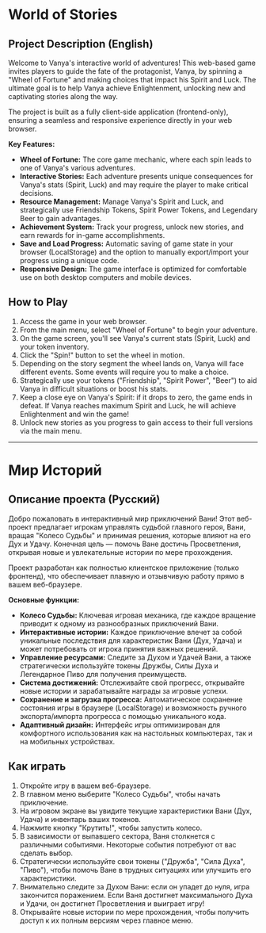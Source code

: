 # World of Stories

## Project Description (English)

Welcome to Vanya's interactive world of adventures! This web-based game invites players to guide the fate of the protagonist, Vanya, by spinning a "Wheel of Fortune" and making choices that impact his Spirit and Luck. The ultimate goal is to help Vanya achieve Enlightenment, unlocking new and captivating stories along the way.

The project is built as a fully client-side application (frontend-only), ensuring a seamless and responsive experience directly in your web browser.

**Key Features:**

*   **Wheel of Fortune:** The core game mechanic, where each spin leads to one of Vanya's various adventures.
*   **Interactive Stories:** Each adventure presents unique consequences for Vanya's stats (Spirit, Luck) and may require the player to make critical decisions.
*   **Resource Management:** Manage Vanya's Spirit and Luck, and strategically use Friendship Tokens, Spirit Power Tokens, and Legendary Beer to gain advantages.
*   **Achievement System:** Track your progress, unlock new stories, and earn rewards for in-game accomplishments.
*   **Save and Load Progress:** Automatic saving of game state in your browser (LocalStorage) and the option to manually export/import your progress using a unique code.
*   **Responsive Design:** The game interface is optimized for comfortable use on both desktop computers and mobile devices.

## How to Play

1.  Access the game in your web browser.
2.  From the main menu, select "Wheel of Fortune" to begin your adventure.
3.  On the game screen, you'll see Vanya's current stats (Spirit, Luck) and your token inventory.
4.  Click the "Spin!" button to set the wheel in motion.
5.  Depending on the story segment the wheel lands on, Vanya will face different events. Some events will require you to make a choice.
6.  Strategically use your tokens ("Friendship", "Spirit Power", "Beer") to aid Vanya in difficult situations or boost his stats.
7.  Keep a close eye on Vanya's Spirit: if it drops to zero, the game ends in defeat. If Vanya reaches maximum Spirit and Luck, he will achieve Enlightenment and win the game!
8.  Unlock new stories as you progress to gain access to their full versions via the main menu.

---

# Мир Историй

## Описание проекта (Русский)

Добро пожаловать в интерактивный мир приключений Вани! Этот веб-проект предлагает игрокам управлять судьбой главного героя, Вани, вращая "Колесо Судьбы" и принимая решения, которые влияют на его Дух и Удачу. Конечная цель — помочь Ване достичь Просветления, открывая новые и увлекательные истории по мере прохождения.

Проект разработан как полностью клиентское приложение (только фронтенд), что обеспечивает плавную и отзывчивую работу прямо в вашем веб-браузере.

**Основные функции:**

*   **Колесо Судьбы:** Ключевая игровая механика, где каждое вращение приводит к одному из разнообразных приключений Вани.
*   **Интерактивные истории:** Каждое приключение влечет за собой уникальные последствия для характеристик Вани (Дух, Удача) и может потребовать от игрока принятия важных решений.
*   **Управление ресурсами:** Следите за Духом и Удачей Вани, а также стратегически используйте токены Дружбы, Силы Духа и Легендарное Пиво для получения преимуществ.
*   **Система достижений:** Отслеживайте свой прогресс, открывайте новые истории и зарабатывайте награды за игровые успехи.
*   **Сохранение и загрузка прогресса:** Автоматическое сохранение состояния игры в браузере (LocalStorage) и возможность ручного экспорта/импорта прогресса с помощью уникального кода.
*   **Адаптивный дизайн:** Интерфейс игры оптимизирован для комфортного использования как на настольных компьютерах, так и на мобильных устройствах.

## Как играть

1.  Откройте игру в вашем веб-браузере.
2.  В главном меню выберите "Колесо Судьбы", чтобы начать приключение.
3.  На игровом экране вы увидите текущие характеристики Вани (Дух, Удача) и инвентарь ваших токенов.
4.  Нажмите кнопку "Крутить!", чтобы запустить колесо.
5.  В зависимости от выпавшего сектора, Ваня столкнется с различными событиями. Некоторые события потребуют от вас сделать выбор.
6.  Стратегически используйте свои токены ("Дружба", "Сила Духа", "Пиво"), чтобы помочь Ване в трудных ситуациях или улучшить его характеристики.
7.  Внимательно следите за Духом Вани: если он упадет до нуля, игра закончится поражением. Если Ваня достигнет максимального Духа и Удачи, он достигнет Просветления и выиграет игру!
8.  Открывайте новые истории по мере прохождения, чтобы получить доступ к их полным версиям через главное меню.
